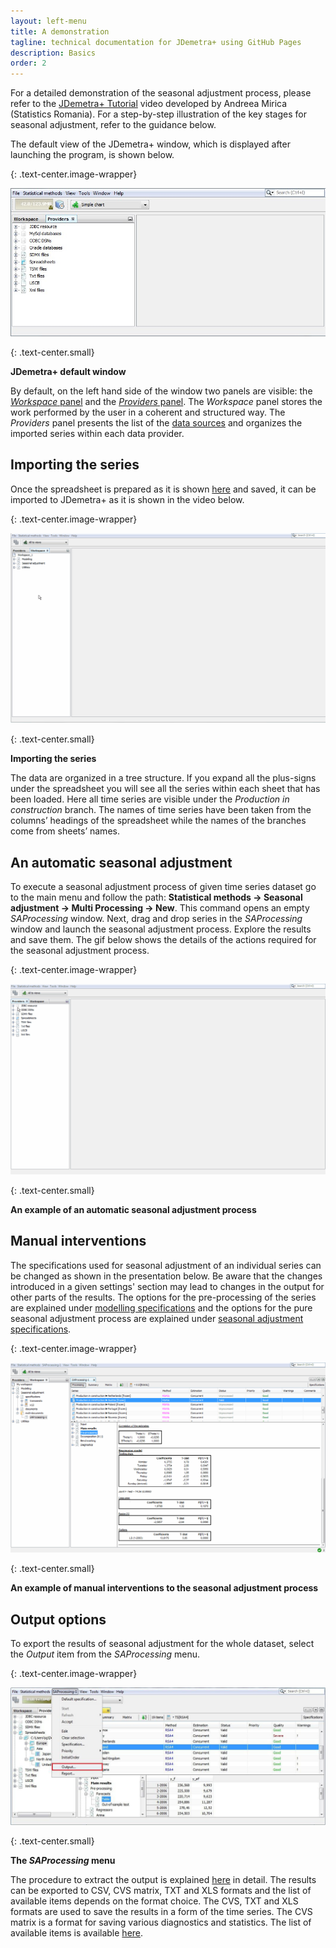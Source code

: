 ```yaml
---
layout: left-menu
title: A demonstration
tagline: technical documentation for JDemetra+ using GitHub Pages
description: Basics
order: 2
---
```


For a detailed demonstration of the seasonal adjustment process, please refer to the [JDemetra+ Tutorial](https://www.youtube.com/watch?v=cYDyEqMSjZ8&t=) video developed by Andreea Mirica (Statistics Romania). For a step-by-step illustration of the key stages for seasonal adjustment, refer to the guidance below.

The default view of the JDemetra+ window, which is displayed after launching the program, is shown below. 

{: .text-center.image-wrapper}

![Text](/assets/img/quick-start/Jd+mainwindow.jpg)

{: .text-center.small}

**JDemetra+ default window**

By default, on the left hand side of the window two panels are visible: the [*Workspace* panel](../reference-manual/workspace.html) and the [*Providers* panel](../reference-manual/data-providers.html). 
The *Workspace* panel stores the work performed by the user in a coherent and structured way.
The *Providers* panel presents the list of the [data sources](../quick-start/datasources.html) and organizes the imported series within each data provider. 

## Importing the series

Once the spreadsheet is prepared as it is shown [here](../quick-start/datasources.html) and saved, 
it can be imported to JDemetra+ as it is shown in the video below.

{: .text-center.image-wrapper}

![Text](/assets/img/quick-start/Import_spreadsheet.gif)

{: .text-center.small}

**Importing the series**

The data are organized in a tree structure. If you expand all the 
plus-signs under the spreadsheet you will see all the series within each 
sheet that has been loaded. Here all time series are visible under the 
*Production in construction* branch. The names of time series have been 
taken from the columns’ headings of the spreadsheet while the names of 
the branches come from sheets’ names. 

## An automatic seasonal adjustment

To execute a seasonal adjustment process of given time series dataset go 
to the main menu and follow the path: **Statistical methods → Seasonal 
adjustment → Multi Processing → New**. This command opens an empty 
*SAProcessing* window. Next, drag and drop series in the *SAProcessing* 
window and launch the seasonal adjustment process. Explore the results 
and save them. The gif below shows the details of the actions required 
for the seasonal adjustment process. 

{: .text-center.image-wrapper}

![Text](/assets/img/quick-start/FirstSAprocess.gif)

{: .text-center.small}

**An example of an automatic seasonal adjustment process**

## Manual interventions
The specifications used for seasonal adjustment of an individual series 
can be changed as shown in the presentation below. Be aware that the 
changes introduced in a given settings' section may lead to changes in 
the output for other parts of the results. The options for the pre-processing of the series are explained under [modelling specifications](../reference-manual/modelling-specifications.html)
and the options for the pure seasonal adjustment process are explained under [seasonal adjustment specifications](../reference-manual/sa-specifications.html).

{: .text-center.image-wrapper}

![Text](/assets/img/quick-start/First-SA-process-specifcation.gif)

{: .text-center.small}

**An example of manual interventions to the seasonal adjustment process**

## Output options
To export the results of seasonal adjustment for the whole dataset, 
select the *Output* item from the *SAProcessing* menu.

{: .text-center.image-wrapper}

![Text](/assets/img/quick-start/output.jpg)

{: .text-center.small}

**The *SAProcessing* menu** 

The procedure to extract the output is explained [here](../case-studies/output.html) in detail. The results can be 
exported to CSV, CVS matrix, TXT and XLS formats and the list of 
available items depends on the format choice. The CVS, TXT and XLS 
formats are used to save the results in a form of the time series. 
The CVS matrix is a format for saving various 
diagnostics and statistics. The list of available items is available 
[here](../theory/output.html). 

